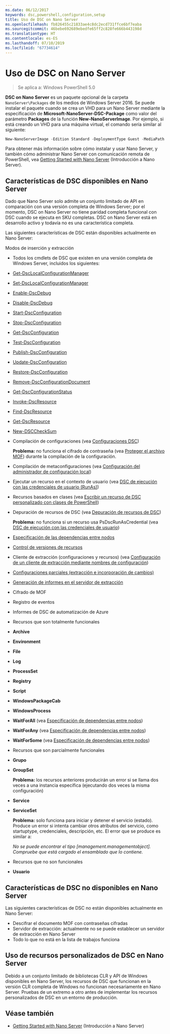 ```yaml
---
ms.date: 06/12/2017
keywords: dsc,powershell,configuration,setup
title: Uso de DSC on Nano Server
ms.openlocfilehash: fb826455c21833ae4c8dc2ecd731ffce6bf7eaba
ms.sourcegitcommit: 46bebe692689ebedfe65ff2c828fe666b443198d
ms.translationtype: HT
ms.contentlocale: es-ES
ms.lasthandoff: 07/10/2019
ms.locfileid: "67734614"
---
```

# <a name="using-dsc-on-nano-server"></a>Uso de DSC on Nano Server

> Se aplica a: Windows PowerShell 5.0

**DSC on Nano Server** es un paquete opcional de la carpeta `NanoServer\Packages` de los medios de Windows Server 2016. Se puede instalar el paquete cuando se crea un VHD para un Nano Server mediante la especificación de **Microsoft-NanoServer-DSC-Package** como valor del parámetro **Packages** de la función **New-NanoServerImage**. Por ejemplo, si está creando un VHD para una máquina virtual, el comando sería similar al siguiente:

```powershell
New-NanoServerImage -Edition Standard -DeploymentType Guest -MediaPath f:\ -BasePath .\Base -TargetPath .\Nano1\Nano.vhd -ComputerName Nano1 -Packages Microsoft-NanoServer-DSC-Package
```

Para obtener más información sobre cómo instalar y usar Nano Server, y también cómo administrar Nano Server con comunicación remota de PowerShell, vea [Getting Started with Nano Server](/windows-server/get-started/getting-started-with-nano-server) (Introducción a Nano Server).

## <a name="dsc-features-available-on-nano-server"></a>Características de DSC disponibles en Nano Server

Dado que Nano Server solo admite un conjunto limitado de API en comparación con una versión completa de Windows Server; por el momento, DSC on Nano Server no tiene paridad completa funcional con DSC cuando se ejecuta en SKU completas. DSC on Nano Server está en desarrollo activo y todavía no es una característica completa.

Las siguientes características de DSC están disponibles actualmente en Nano Server:

Modos de inserción y extracción

- Todos los cmdlets de DSC que existen en una versión completa de Windows Server, incluidos los siguientes:
- [Get-DscLocalConfigurationManager](/powershell/module/PSDesiredStateConfiguration/Get-DscLocalConfigurationManager)
- [Set-DscLocalConfigurationManager](/powershell/module/PSDesiredStateConfiguration/Set-DscLocalConfigurationManager)
- [Enable-DscDebug](/powershell/module/PSDesiredStateConfiguration/Enable-DscDebug)
- [Disable-DscDebug](/powershell/module/PSDesiredStateConfiguration/Disable-DscDebug)
- [Start-DscConfiguration](/powershell/module/psdesiredstateconfiguration/start-dscconfiguration)
- [Stop-DscConfiguration](/powershell/module/PSDesiredStateConfiguration/Stop-DscConfiguration)
- [Get-DscConfiguration](/powershell/module/PSDesiredStateConfiguration/Get-DscConfiguration)
- [Test-DscConfiguration](/powershell/module/psdesiredstateconfiguration/Test-DSCConfiguration)
- [Publish-DscConfiguration](/powershell/module/PSDesiredStateConfiguration/Publish-DscConfiguration)
- [Update-DscConfiguration](/powershell/module/PSDesiredStateConfiguration/Update-DscConfiguration)
- [Restore-DscConfiguration](/powershell/module/PSDesiredStateConfiguration/Restore-DscConfiguration)
- [Remove-DscConfigurationDocument](/powershell/module/PSDesiredStateConfiguration/Remove-DscConfigurationDocument)
- [Get-DscConfigurationStatus](/powershell/module/PSDesiredStateConfiguration/Get-DscConfigurationStatus)
- [Invoke-DscResource](/powershell/module/PSDesiredStateConfiguration/Invoke-DscResource)
- [Find-DscResource](/powershell/module/powershellget/find-dscresource?view=powershell-6)
- [Get-DscResource](/powershell/module/PSDesiredStateConfiguration/Get-DscResource)
- [New-DSCCheckSum](/powershell/module/PSDesiredStateConfiguration/New-DSCCheckSum)

- Compilación de configuraciones (vea [Configuraciones DSC](../configurations/configurations.md))

  **Problema:** no funciona el cifrado de contraseña (vea [Proteger el archivo MOF](../pull-server/secureMOF.md)) durante la compilación de la configuración.

- Compilación de metaconfiguraciones (vea [Configuración del administrador de configuración local](../managing-nodes/metaConfig.md))

- Ejecutar un recurso en el contexto de usuario (vea [DSC de ejecución con las credenciales de usuario (RunAs)](../configurations/runAsUser.md))

- Recursos basados en clases (vea [Escribir un recurso de DSC personalizado con clases de PowerShell](/previous-versions//dn948461(v=technet.10)))

- Depuración de recursos de DSC (vea [Depuración de recursos de DSC](../troubleshooting/debugResource.md))

  **Problema:** no funciona si un recurso usa PsDscRunAsCredential (vea [DSC de ejecución con las credenciales de usuario](../configurations/runAsUser.md))

- [Especificación de las dependencias entre nodos](../configurations/crossNodeDependencies.md)

- [Control de versiones de recursos](../configurations/sxsResource.md)

- Cliente de extracción (configuraciones y recursos) (vea [Configuración de un cliente de extracción mediante nombres de configuración](../pull-server/pullClientConfigNames.md))

- [Configuraciones parciales (extracción e incorporación de cambios)](../pull-server/partialConfigs.md)

- [Generación de informes en el servidor de extracción](../pull-server/reportServer.md)

- Cifrado de MOF

- Registro de eventos

- Informes de DSC de automatización de Azure

- Recursos que son totalmente funcionales

- **Archive**
- **Environment**
- **File**
- **Log**
- **ProcessSet**
- **Registry**
- **Script**
- **WindowsPackageCab**
- **WindowsProcess**
- **WaitForAll** (vea [Especificación de dependencias entre nodos](../configurations/crossNodeDependencies.md))
- **WaitForAny** (vea [Especificación de dependencias entre nodos](../configurations/crossNodeDependencies.md))
- **WaitForSome** (vea [Especificación de dependencias entre nodos](../configurations/crossNodeDependencies.md))

- Recursos que son parcialmente funcionales
- **Grupo**
- **GroupSet**

  **Problema:** los recursos anteriores producirán un error si se llama dos veces a una instancia específica (ejecutando dos veces la misma configuración)

- **Service**
- **ServiceSet**

  **Problema:** solo funciona para iniciar y detener el servicio (estado). Produce un error si intenta cambiar otros atributos del servicio, como startuptype, credenciales, descripción, etc. El error que se produce es similar a:

  *No se puede encontrar el tipo [management.managementobject]. Compruebe que está cargado el ensamblado que lo contiene.*

- Recursos que no son funcionales
- **Usuario**

## <a name="dsc-features-not-available-on-nano-server"></a>Características de DSC no disponibles en Nano Server

Las siguientes características de DSC no están disponibles actualmente en Nano Server:

- Descifrar el documento MOF con contraseñas cifradas
- Servidor de extracción: actualmente no se puede establecer un servidor de extracción en Nano Server
- Todo lo que no está en la lista de trabajos funciona

## <a name="using-custom-dsc-resources-on-nano-server"></a>Uso de recursos personalizados de DSC en Nano Server

Debido a un conjunto limitado de bibliotecas CLR y API de Windows disponibles en Nano Server, los recursos de DSC que funcionan en la versión CLR completa de Windows no funcionan necesariamente en Nano Server.
Pruebas de un extremo a otro antes de implementar los recursos personalizados de DSC en un entorno de producción.

## <a name="see-also"></a>Véase también

- [Getting Started with Nano Server](/windows-server/get-started/getting-started-with-nano-server) (Introducción a Nano Server)
